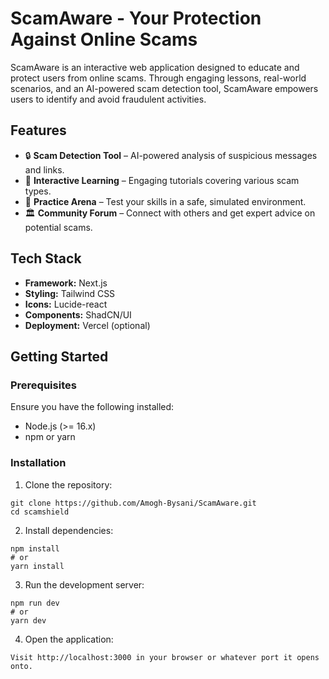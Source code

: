 # ScamAware - Your Protection Against Online Scams

ScamAware is an interactive web application designed to educate and protect users from online scams. Through engaging lessons, real-world scenarios, and an AI-powered scam detection tool, ScamAware empowers users to identify and avoid fraudulent activities.

## Features

- 🔒 **Scam Detection Tool** – AI-powered analysis of suspicious messages and links.
- 📘 **Interactive Learning** – Engaging tutorials covering various scam types.
- 🎯 **Practice Arena** – Test your skills in a safe, simulated environment.
- 🏛 **Community Forum** – Connect with others and get expert advice on potential scams.

## Tech Stack

- **Framework:** Next.js
- **Styling:** Tailwind CSS
- **Icons:** Lucide-react
- **Components:** ShadCN/UI
- **Deployment:** Vercel (optional)

## Getting Started

### Prerequisites
Ensure you have the following installed:
- Node.js (>= 16.x)
- npm or yarn

### Installation

1) Clone the repository:
```
git clone https://github.com/Amogh-Bysani/ScamAware.git
cd scamshield
```

2) Install dependencies:
```
npm install
# or
yarn install
```

3) Run the development server:
```
npm run dev
# or
yarn dev
```

4) Open the application:
```
Visit http://localhost:3000 in your browser or whatever port it opens onto.
```
